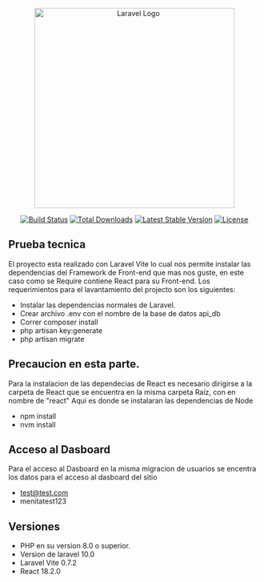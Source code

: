 <p align="center"><a href="https://laravel.com" target="_blank"><img src="https://raw.githubusercontent.com/laravel/art/master/logo-lockup/5%20SVG/2%20CMYK/1%20Full%20Color/laravel-logolockup-cmyk-red.svg" width="400" alt="Laravel Logo"></a></p>

<p align="center">
<a href="https://github.com/laravel/framework/actions"><img src="https://github.com/laravel/framework/workflows/tests/badge.svg" alt="Build Status"></a>
<a href="https://packagist.org/packages/laravel/framework"><img src="https://img.shields.io/packagist/dt/laravel/framework" alt="Total Downloads"></a>
<a href="https://packagist.org/packages/laravel/framework"><img src="https://img.shields.io/packagist/v/laravel/framework" alt="Latest Stable Version"></a>
<a href="https://packagist.org/packages/laravel/framework"><img src="https://img.shields.io/packagist/l/laravel/framework" alt="License"></a>
</p>

## Prueba tecnica

El proyecto esta realizado con Laravel Vite lo cual nos permite instalar las dependencias del Framework de Front-end que mas nos guste, en este caso como se Require contiene React para su Front-end.
Los requerimientos para el lavantamiento del projecto son los siguientes:

- Instalar las dependencias normales de Laravel.
- Crear archivo .env con el nombre de la base de datos api_db
- Correr composer install
- php artisan key:generate
- php artisan migrate
## Precaucion en esta parte.

 Para la instalacion de las dependecias de React es necesario dirigirse a la carpeta de React que se encuentra en la misma carpeta Raíz, con en nombre de "react" 
 Aqui es donde se instalaran las dependencias de Node

 - npm install
 - nvm install

## Acceso al Dasboard

Para el acceso al Dasboard en la misma migracion de usuarios se encentra los datos para el acceso al dasboard del sitio

- test@test.com
- menitatest123

## Versiones

- PHP en su version 8.0 o superior.
- Version de laravel 10.0
- Laravel Vite 0.7.2
- React 18.2.0

